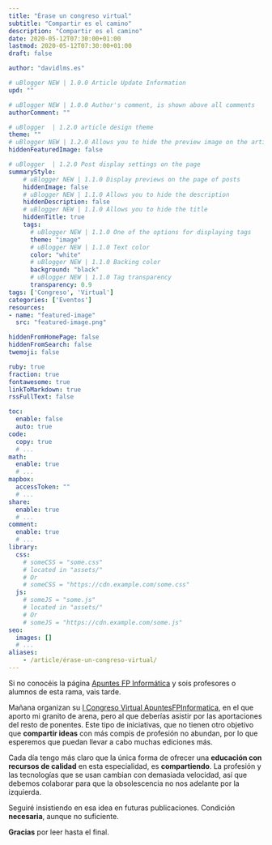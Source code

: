 ```yaml
---
title: "Érase un congreso virtual"
subtitle: "Compartir es el camino"
description: "Compartir es el camino"
date: 2020-05-12T07:30:00+01:00
lastmod: 2020-05-12T07:30:00+01:00
draft: false

author: "davidlms.es"

# uBlogger NEW | 1.0.0 Article Update Information
upd: ""

# uBlogger NEW | 1.0.0 Author's comment, is shown above all comments
authorComment: ""

# uBlogger  | 1.2.0 article design theme
theme: ""
# uBlogger NEW | 1.2.0 Allows you to hide the preview image on the article page
hiddenFeaturedImage: false

# uBlogger  | 1.2.0 Post display settings on the page
summaryStyle:
    # uBlogger NEW | 1.1.0 Display previews on the page of posts
    hiddenImage: false
    # uBlogger NEW | 1.1.0 Allows you to hide the description
    hiddenDescription: false
    # uBlogger NEW | 1.1.0 Allows you to hide the title
    hiddenTitle: true
    tags:
      # uBlogger NEW | 1.1.0 One of the options for displaying tags
      theme: "image"
      # uBlogger NEW | 1.1.0 Text color
      color: "white"
      # uBlogger NEW | 1.1.0 Backing color
      background: "black"
      # uBlogger NEW | 1.1.0 Tag transparency
      transparency: 0.9
tags: ['Congreso', 'Virtual']
categories: ['Eventos']
resources:
- name: "featured-image"
  src: "featured-image.png"

hiddenFromHomePage: false
hiddenFromSearch: false
twemoji: false

ruby: true
fraction: true
fontawesome: true
linkToMarkdown: true
rssFullText: false

toc:
  enable: false
  auto: true
code:
  copy: true
  # ...
math:
  enable: true
  # ...
mapbox:
  accessToken: ""
  # ...
share:
  enable: true
  # ...
comment:
  enable: true
  # ...
library:
  css:
    # someCSS = "some.css"
    # located in "assets/"
    # Or
    # someCSS = "https://cdn.example.com/some.css"
  js:
    # someJS = "some.js"
    # located in "assets/"
    # Or
    # someJS = "https://cdn.example.com/some.js"
seo:
  images: []
  # ...
aliases:
    - /article/érase-un-congreso-virtual/
---
```


Si no conocéis la página [Apuntes FP Informática](https://apuntesfpinformatica.es/) y sois profesores o alumnos de esta rama, vais tarde.

Mañana organizan su [I Congreso Virtual ApuntesFPInformatica](https://apuntesfpinformatica.es/i-congreso/), en el que aporto mi granito de arena, pero al que deberías asistir por las aportaciones del resto de ponentes. Este tipo de iniciativas, que no tienen otro objetivo que **compartir ideas** con más compis de profesión no abundan, por lo que esperemos que puedan llevar a cabo muchas ediciones más.

Cada día tengo más claro que la única forma de ofrecer una **educación con recursos de calidad** en esta especialidad, es **compartiendo**. La profesión y las tecnologías que se usan cambian con demasiada velocidad, así que debemos colaborar para que la obsolescencia no nos adelante por la izquierda.

Seguiré insistiendo en esa idea en futuras publicaciones. Condición **necesaria**, aunque no suficiente.

**Gracias** por leer hasta el final.

